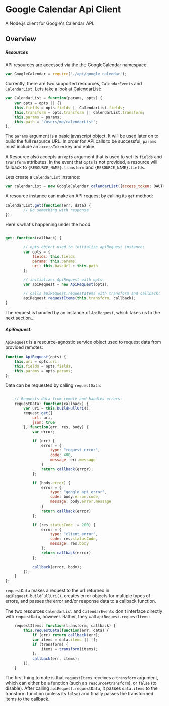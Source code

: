 # Google Calendar Api Client

A Node.js client for Google's Calendar API.

## Overview

##### Resources

API resources are accessed via the the GoogleCalendar namespace:

```js
var GoogleCalendar = require('./api/google_calendar');
```

Currently, there are two supported resources, `CalendarEvents` and `CalendarList`.  Lets take a look at CalendarList:

```js
var CalendarList = function(params, opts) {
    var opts = opts || {}
    this.fields = opts.fields || CalendarList.fields;
    this.transform = opts.transform || CalendarList.transform; 
    this.params = params;
    this.path = '/users/me/calendarList';
};
```

The `params` argument is a basic javascript object. It will be used later on to build the full resource URL. In order for API calls to be
successful, `params` must include an `accessToken` key and value.

A Resource also accepts an `opts` argument that is used to set its `fields` and 
`transform` attributes. In the event that `opts` is not provided, a resource will fallback to `{RESOURCE_NAME}.transform` and `{RESOURCE_NAME}.fields`.

Lets create a `CalendarList` instance:

```js
var calendarList = new GoogleCalendar.calendarList({access_token: OAUTH_ACCESS_TOKEN})
```

A resource instance can make an API request by calling its `get` method:

```js
calendarList.get(function(err, data) {
        // Do something with response
});
```

Here's what's happening under the hood:

```js

get: function(callback) {

        // opts object used to initialize apiRequest instance:
        var opts = {
            fields: this.fields,
            params: this.params,
            uri: this.baseUrl + this.path
        };

        // initializes ApiRequest with opts:
        var apiRequest = new ApiRequest(opts);

        // calls apiRequest.requestItems with transform and callback:
        apiRequest.requestItems(this.transform, callback);
}
```
The request is handled by an instance of `ApiRequest`, which takes us to the next section...

##### ApiRequest:

`ApiRequest` is a resource-agnostic service object used to request data from provided remotes:

```js
function ApiRequest(opts) {
    this.uri = opts.uri;
    this.fields = opts.fields;
    this.params = opts.params;
};
```

Data can be requested by calling `requestData`:

```js

    // Requests data from remote and handles errors:
    requestData: function(callback) {
        var uri = this.buildFullUri();
        request.get({
            url: uri,
            json: true
        }, function(err, res, body) {
            var error;

            if (err) {
                error = {
                    type: "request_error",
                    code: 400,
                    message: err.message
                }
                return callback(error);
            };

            if (body.error) {
                error = {
                    type: "google_api_error",
                    code: body.error.code,
                    message: body.error.message
                }
                return callback(error)
            };

            if (res.statusCode != 200) {
                error = {
                    type: "client_error",
                    code: res.statusCode,
                    message: res.body
                };
                return callback(error)
            };

            callback(error, body);
        });
    }
};
```
`requestData` makes a request to the url returned in `apiRequest.buildFullUri()`, creates error objects for multiple types of errors, and passes the error and/or response data to a callback function.

The two resources `CalendarList` and `CalendarEvents` don't interface directly with `requestData`, however.  Rather, they call `apiRequest.requestItems`:

```js
    requestItems: function(transform, callback) {
        this.requestData(function(err, data) {
            if (err) return callback(err);
            var items = data.items || [];
            if (transform) {
                items = transform(items);
            };
            callback(err, items);
        });
    }
```

The first thing to note is that `requestItems` receives a `transform` argument, which can either be a function (such as `resource#transform`), or `false` (to disable). After calling `apiRequest.requestData`, it passes `data.items` to the transform function (unless its `false`) and finally passes the transformed items to the callback.

